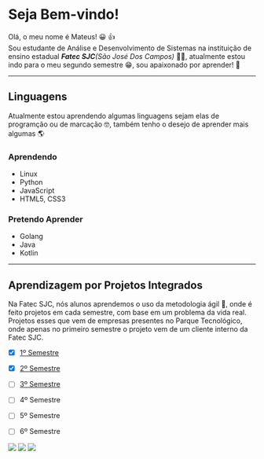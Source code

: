 # Seja Bem-vindo!
Olá, o meu nome é Mateus! :grinning: :thumbsup:<br>
Sou estudante de Análise e Desenvolvimento de Sistemas na instituição de ensino estadual _**Fatec SJC**(São José Dos Campos)_ :man_student:, atualmente estou indo para o meu segundo semestre :grin:, sou apaixonado por aprender! :cowboy_hat_face: 

---
## Linguagens
Atualmente estou aprendendo algumas linguagens sejam elas de programção ou de marcação :nerd_face:, também tenho o desejo de aprender mais algumas :earth_americas:<br>

### Aprendendo
* Linux
* Python
* JavaScript
* HTML5, CSS3

### Pretendo Aprender
* Golang
* Java
* Kotlin

---
## Aprendizagem por Projetos Integrados
Na Fatec SJC, nós alunos aprendemos o uso da metodologia ágil :runner:, onde é feito projetos em cada semestre, com base em um problema da vida real. Projetos esses que vem de empresas presentes no Parque Tecnológico, onde apenas no primeiro semestre o projeto vem de um cliente interno da Fatec SJC. 

-  [x] [1º Semestre](https://github.com/mateushlsilva/API_1SEM)
-  [x] [2º Semestre](https://github.com/mateushlsilva/API-2-Semestre)
-  [ ] [3º Semestre](https://github.com/Equipe3-API/API_3_Semestre)
-  [ ] 4º Semestre
-  [ ] 5º Semestre
-  [ ] 6º Semestre


<a href="https://www.linkedin.com/in/mateus-silva-80232a222/" target="_blank"><img src="https://img.shields.io/badge/-LinkedIn-%230077B5?style=for-the-badge&logo=linkedin&logoColor=white" target="_blank"></a>
<a href="https://www.instagram.com/mateus_hls/" target="_blank"><img src="https://img.shields.io/badge/-Instagram-%23E4405F?style=for-the-badge&logo=instagram&logoColor=white" target="_blank"></a>
<a href = "mailto:mateushls01@gmail.com"><img src="https://img.shields.io/badge/Gmail-D14836?style=for-the-badge&logo=gmail&logoColor=white" target="_blank"></a>

